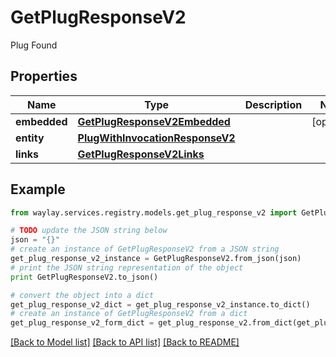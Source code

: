 # GetPlugResponseV2

Plug Found

## Properties

Name | Type | Description | Notes
------------ | ------------- | ------------- | -------------
**embedded** | [**GetPlugResponseV2Embedded**](GetPlugResponseV2Embedded.md) |  | [optional] 
**entity** | [**PlugWithInvocationResponseV2**](PlugWithInvocationResponseV2.md) |  | 
**links** | [**GetPlugResponseV2Links**](GetPlugResponseV2Links.md) |  | 

## Example

```python
from waylay.services.registry.models.get_plug_response_v2 import GetPlugResponseV2

# TODO update the JSON string below
json = "{}"
# create an instance of GetPlugResponseV2 from a JSON string
get_plug_response_v2_instance = GetPlugResponseV2.from_json(json)
# print the JSON string representation of the object
print GetPlugResponseV2.to_json()

# convert the object into a dict
get_plug_response_v2_dict = get_plug_response_v2_instance.to_dict()
# create an instance of GetPlugResponseV2 from a dict
get_plug_response_v2_form_dict = get_plug_response_v2.from_dict(get_plug_response_v2_dict)
```
[[Back to Model list]](../README.md#documentation-for-models) [[Back to API list]](../README.md#documentation-for-api-endpoints) [[Back to README]](../README.md)


